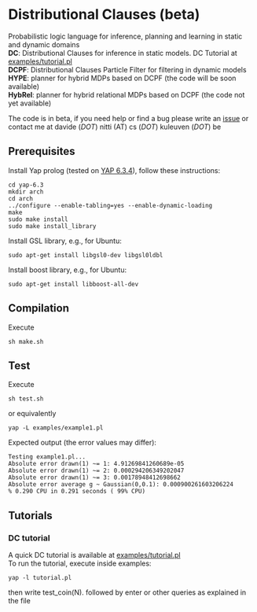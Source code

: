 # Distributional Clauses (beta)
Probabilistic logic language for inference, planning and learning in static and dynamic domains  
**DC**: Distributional Clauses for inference in static models. DC Tutorial at [examples/tutorial.pl](https://github.com/davidenitti/DC/blob/master/examples/tutorial.pl)  
**DCPF**: Distributional Clauses Particle Filter for filtering in dynamic models  
**HYPE**: planner for hybrid MDPs based on DCPF (the code will be soon available)  
**HybRel**: planner for hybrid relational MDPs based on DCPF (the code not yet available)   

The code is in beta, if you need help or find a bug please write an [issue](https://github.com/davidenitti/DC/issues)
or contact me at davide (_DOT_) nitti (AT) cs (_DOT_) kuleuven (_DOT_) be

## Prerequisites
Install Yap prolog (tested on [YAP 6.3.4](https://github.com/vscosta/yap-6.3/archive/master.zip)), follow these instructions:
```
cd yap-6.3
mkdir arch
cd arch
../configure --enable-tabling=yes --enable-dynamic-loading
make
sudo make install
sudo make install_library
```

Install GSL library, e.g., for Ubuntu:
```
sudo apt-get install libgsl0-dev libgsl0ldbl
```
Install boost library, e.g., for Ubuntu:
```
sudo apt-get install libboost-all-dev
```

## Compilation
Execute
```
sh make.sh
```
## Test
Execute
```
sh test.sh
```
or equivalently
```
yap -L examples/example1.pl
```
Expected output (the error values may differ):
```
Testing example1.pl...
Absolute error drawn(1) ~= 1: 4.91269841260689e-05
Absolute error drawn(1) ~= 2: 0.000294206349202047
Absolute error drawn(1) ~= 3: 0.00178948412698662
Absolute error average g ~ Gaussian(0,0.1): 0.000900261603206224
% 0.290 CPU in 0.291 seconds ( 99% CPU)
```
## Tutorials
### DC tutorial
A quick DC tutorial is available at [examples/tutorial.pl](https://github.com/davidenitti/DC/blob/master/examples/tutorial.pl)  
To run the tutorial, execute inside examples: 
```
yap -l tutorial.pl
```
then write test_coin(N). followed by enter or other queries as explained in the file
